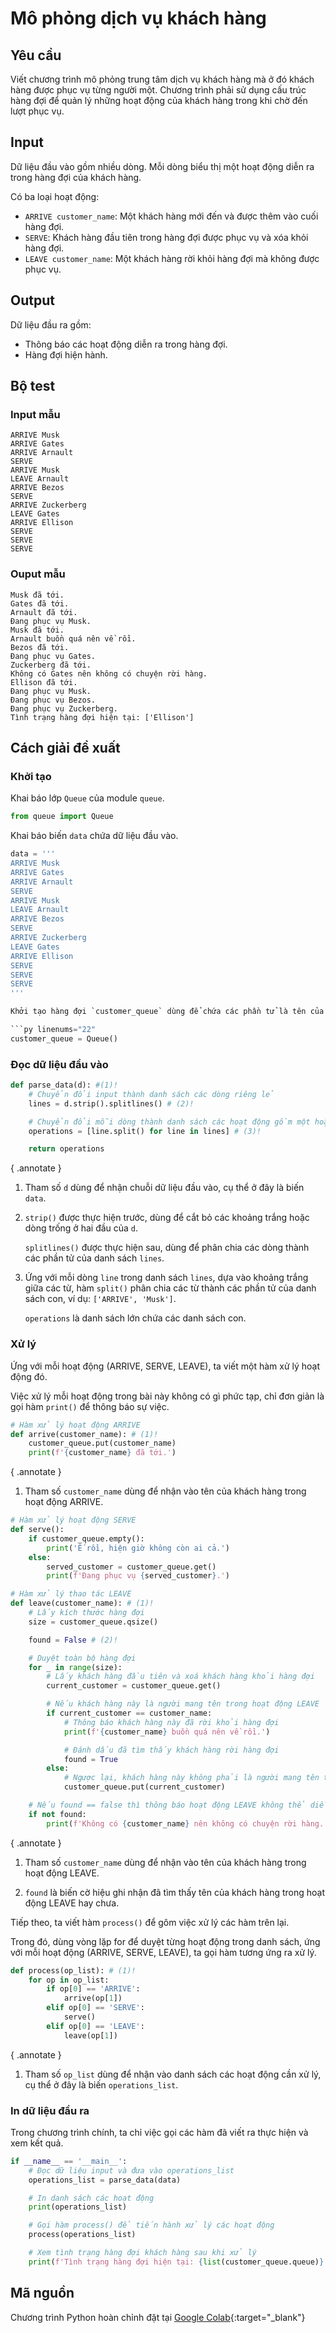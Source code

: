 # Mô phỏng dịch vụ khách hàng

## Yêu cầu

Viết chương trình mô phỏng trung tâm dịch vụ khách hàng mà ở đó khách hàng được phục vụ từng người một. Chương trình phải sử dụng cấu trúc hàng đợi để quản lý những hoạt động của khách hàng trong khi chờ đến lượt phục vụ.

## Input

Dữ liệu đầu vào gồm nhiều dòng. Mỗi dòng biểu thị một hoạt động diễn ra trong hàng đợi của khách hàng.

Có ba loại hoạt động:

- `ARRIVE customer_name`: Một khách hàng mới đến và được thêm vào cuối hàng đợi.
- `SERVE`: Khách hàng đầu tiên trong hàng đợi được phục vụ và xóa khỏi hàng đợi.
- `LEAVE customer_name`: Một khách hàng rời khỏi hàng đợi mà không được phục vụ.

## Output

Dữ liệu đầu ra gồm:

- Thông báo các hoạt động diễn ra trong hàng đợi.
- Hàng đợi hiện hành.


## Bộ test

### Input mẫu

```pycon
ARRIVE Musk
ARRIVE Gates
ARRIVE Arnault
SERVE
ARRIVE Musk
LEAVE Arnault
ARRIVE Bezos
SERVE
ARRIVE Zuckerberg
LEAVE Gates
ARRIVE Ellison
SERVE
SERVE
SERVE
```

### Ouput mẫu

```pycon
Musk đã tới.
Gates đã tới.
Arnault đã tới.
Đang phục vụ Musk.
Musk đã tới.
Arnault buồn quá nên về rồi.
Bezos đã tới.
Đang phục vụ Gates.
Zuckerberg đã tới.
Không có Gates nên không có chuyện rời hàng.
Ellison đã tới.
Đang phục vụ Musk.
Đang phục vụ Bezos.
Đang phục vụ Zuckerberg.
Tình trạng hàng đợi hiện tại: ['Ellison']
```

## Cách giải đề xuất

### Khởi tạo

Khai báo lớp `Queue` của module `queue`.

```py linenums="1"
from queue import Queue
```

Khai báo biến `data` chứa dữ liệu đầu vào.

```py linenums="4"
data = '''
ARRIVE Musk
ARRIVE Gates
ARRIVE Arnault
SERVE
ARRIVE Musk
LEAVE Arnault
ARRIVE Bezos
SERVE
ARRIVE Zuckerberg
LEAVE Gates
ARRIVE Ellison
SERVE
SERVE
SERVE
'''

Khởi tạo hàng đợi `customer_queue` dùng để chứa các phần tử là tên của khách hàng.

```py linenums="22"
customer_queue = Queue()
```

### Đọc dữ liệu đầu vào

```py linenums="27"
def parse_data(d): #(1)!
    # Chuyển đổi input thành danh sách các dòng riêng lẻ
    lines = d.strip().splitlines() # (2)!

    # Chuyển đổi mỗi dòng thành danh sách các hoạt động gồm một hoặc hai phần tử gồm: tên hoạt động và tên khách hàng
    operations = [line.split() for line in lines] # (3)!

    return operations
```
{ .annotate }

1.  Tham số `d` dùng để nhận chuỗi dữ liệu đầu vào, cụ thể ở đây là biến `data`.

2.  `strip()` được thực hiện trước, dùng để cắt bỏ các khoảng trắng hoặc dòng trống ở hai đầu của `d`.

    `splitlines()` được thực hiện sau, dùng để phân chia các dòng thành các phần tử của danh sách `lines`.

3.  Ứng với mỗi dòng `line` trong danh sách `lines`, dựa vào khoảng trắng giữa các từ, hàm `split()` phân chia các từ thành các phần tử của danh sách con, ví dụ: `['ARRIVE', 'Musk']`.

    `operations` là danh sách lớn chứa các danh sách con.

### Xử lý

Ứng với mỗi hoạt động (ARRIVE, SERVE, LEAVE), ta viết một hàm xử lý hoạt động đó.

Việc xử lý mỗi hoạt động trong bài này không có gì phức tạp, chỉ đơn giản là gọi hàm `print()` để thông báo sự việc.

```py linenums="37"
# Hàm xử lý hoạt động ARRIVE
def arrive(customer_name): # (1)!
    customer_queue.put(customer_name)
    print(f'{customer_name} đã tới.')
```
{ .annotate }

1.  Tham số `customer_name` dùng để nhận vào tên của khách hàng trong hoạt động ARRIVE.

```py linenums="43"
# Hàm xử lý hoạt động SERVE
def serve():
    if customer_queue.empty():
        print('Ế rồi, hiện giờ không còn ai cả.')
    else:
        served_customer = customer_queue.get()
        print(f'Đang phục vụ {served_customer}.')
```

```py linenums="52"
# Hàm xử lý thao tác LEAVE
def leave(customer_name): # (1)!
    # Lấy kích thước hàng đợi
    size = customer_queue.qsize()

    found = False # (2)!

    # Duyệt toàn bộ hàng đợi
    for _ in range(size):
        # Lấy khách hàng đầu tiên và xoá khách hàng khỏi hàng đợi
        current_customer = customer_queue.get()

        # Nếu khách hàng này là người mang tên trong hoạt động LEAVE
        if current_customer == customer_name:
            # Thông báo khách hàng này đã rời khỏi hàng đợi
            print(f'{customer_name} buồn quá nên về rồi.')

            # Đánh dấu đã tìm thấy khách hàng rời hàng đợi
            found = True
        else:
            # Ngược lại, khách hàng này không phải là người mang tên trong LEAVE, thì đưa khách hàng này vào cuối hàng đợi
            customer_queue.put(current_customer)

    # Nếu found == false thì thông báo hoạt động LEAVE không thể diễn ra
    if not found:
        print(f'Không có {customer_name} nên không có chuyện rời hàng.')
```
{ .annotate }

1.  Tham số `customer_name` dùng để nhận vào tên của khách hàng trong hoạt động LEAVE.

2.  `found` là biến cờ hiệu ghi nhận đã tìm thấy tên của khách hàng trong hoạt động LEAVE hay chưa.  

Tiếp theo, ta viết hàm `process()` để gôm việc xử lý các hàm trên lại.

Trong đó, dùng vòng lặp for để duyệt từng hoạt động trong danh sách, ứng với mỗi hoạt động (ARRIVE, SERVE, LEAVE), ta gọi hàm tương ứng ra xử lý.

```py linenums="81"
def process(op_list): # (1)!
    for op in op_list:
        if op[0] == 'ARRIVE':
            arrive(op[1])
        elif op[0] == 'SERVE':
            serve()
        elif op[0] == 'LEAVE':
            leave(op[1])
```
{ .annotate }

1.  Tham số `op_list` dùng để nhận vào danh sách các hoạt động cần xử lý, cụ thể ở đây là biến `operations_list`.

### In dữ liệu đầu ra

Trong chương trình chính, ta chỉ việc gọi các hàm đã viết ra thực hiện và xem kết quả.

```py linenums="91"
if __name__ == '__main__':
    # Đọc dữ liệu input và đưa vào operations_list
    operations_list = parse_data(data)

    # In danh sách các hoạt động
    print(operations_list)

    # Gọi hàm process() để tiến hành xử lý các hoạt động
    process(operations_list)

    # Xem tình trạng hàng đợi khách hàng sau khi xử lý
    print(f'Tình trạng hàng đợi hiện tại: {list(customer_queue.queue)}')
```

## Mã nguồn

Chương trình Python hoàn chỉnh đặt tại [Google Colab](https://colab.research.google.com/drive/1jJNGIjOvSYgt-yWBc6UxpYPsqc3knVBn?usp=sharing){:target="_blank"}
